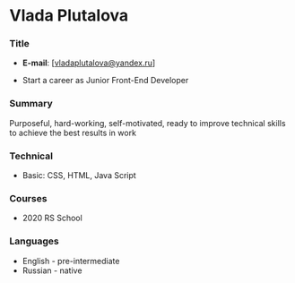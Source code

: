 # Vlada Plutalova

### Title

- **E-mail**: [vladaplutalova@yandex.ru]

- Start a career as Junior Front-End Developer

### Summary

Purposeful, hard-working, self-motivated, ready to improve technical skills to achieve the best results in work

### Technical

- Basic: CSS, HTML, Java Script

### Courses

- 2020 RS School

### Languages

- English - pre-intermediate
- Russian - native
